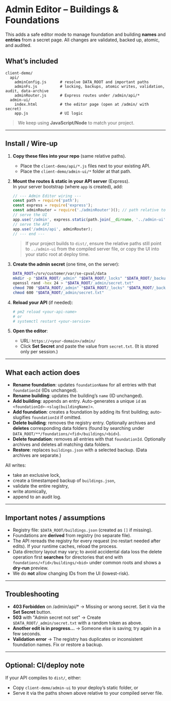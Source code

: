 # Admin Editor – Buildings & Foundations

This adds a safe editor mode to manage foundation and building **names** and **entries** from a secret page. All changes are validated, backed up, atomic, and audited.

## What’s included
```
client-demo/
  api/
    adminConfig.js      # resolve DATA_ROOT and important paths
    adminFs.js          # locking, backups, atomic writes, validation, audit, data-archive
    adminRouter.js      # Express routes under /admin/api/*
  admin-ui/
    index.html          # the editor page (open at /admin/ with secret)
    app.js              # UI logic
```

> We keep using **JavaScript/Node** to match your project.

---

## Install / Wire-up

1) **Copy these files into your repo** (same relative paths).
   - Place the `client-demo/api/*.js` files next to your existing API.
   - Place the `client-demo/admin-ui/*` folder at that path.

2) **Mount the routes & static in your API server** (Express).  
   In your server bootstrap (where `app` is created), add:
   ```js
   // --- Admin Editor wiring ---
   const path = require('path');
   const express = require('express');
   const adminRouter = require('./adminRouter')(); // path relative to the compiled file; adjust if needed
   // serve the UI
   app.use('/admin', express.static(path.join(__dirname, '../admin-ui')));
   // serve the API
   app.use('/admin/api', adminRouter);
   // --- end ---
   ```
   > If your project builds to `dist/`, ensure the relative paths still point to `../admin-ui` from the compiled server file, or copy the UI into your static root at deploy time.

3) **Create the admin secret** (one time, on the server):
   ```bash
   DATA_ROOT=/srv/customer/var/se-cpval/data
   mkdir -p "$DATA_ROOT/_admin" "$DATA_ROOT/_locks" "$DATA_ROOT/_backups/registry" "$DATA_ROOT/_backups/data"
   openssl rand -hex 24 > "$DATA_ROOT/_admin/secret.txt"
   chmod 700 "$DATA_ROOT/_admin" "$DATA_ROOT/_locks" "$DATA_ROOT/_backups"
   chmod 600 "$DATA_ROOT/_admin/secret.txt"
   ```

4) **Reload your API** (if needed):
   ```bash
   # pm2 reload <your-api-name>
   # or
   # systemctl restart <your-service>
   ```

5) **Open the editor**:
   - URL: `https://<your-domain>/admin/`
   - Click **Set Secret** and paste the value from `secret.txt`. (It is stored only per session.)

---

## What each action does

- **Rename foundation**: updates `foundationName` for all entries with that `foundationId` (IDs unchanged).  
- **Rename building**: updates the building’s `name` (ID unchanged).  
- **Add building**: appends an entry. Auto-generates a unique `id` as `<foundationId>-<slug(buildingName)>`.  
- **Add foundation**: creates a foundation by adding its first building; auto-slugifies `foundationId` if omitted.  
- **Delete building**: removes the registry entry. Optionally archives and **deletes** corresponding data folders (found by searching under `DATA_ROOT/**/foundations/<fid>/buildings/<bid>`).  
- **Delete foundation**: removes all entries with that `foundationId`. Optionally archives and deletes all matching data folders.  
- **Restore**: replaces `buildings.json` with a selected backup. (Data archives are separate.)

All writes:
- take an exclusive lock,
- create a timestamped backup of `buildings.json`,
- validate the entire registry,
- write atomically,
- append to an audit log.

---

## Important notes / assumptions

- Registry file: `$DATA_ROOT/buildings.json` (created as `[]` if missing).  
- Foundations are **derived** from registry (no separate file).  
- The API rereads the registry for every request (no restart needed after edits). If your runtime caches, reload the process.  
- Data directory layout may vary; to avoid accidental data loss the delete operation first **searches** for directories that end with `foundations/<fid>/buildings/<bid>` under common roots and shows a **dry-run** preview.  
- We do **not** allow changing IDs from the UI (lowest-risk).

---

## Troubleshooting

- **403 Forbidden** on /admin/api/* → Missing or wrong secret. Set it via the **Set Secret** button.  
- **503** with "Admin secret not set" → Create `$DATA_ROOT/_admin/secret.txt` with a random token as above.  
- **Another edit is in progress…** → Someone else is saving; try again in a few seconds.  
- **Validation error** → The registry has duplicates or inconsistent foundation names. Fix or restore a backup.

---

## Optional: CI/deploy note
If your API compiles to `dist/`, either:
- Copy `client-demo/admin-ui` to your deploy’s static folder, or
- Serve it via the paths shown above relative to your compiled server file.

